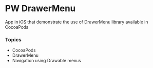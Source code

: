 # PW DrawerMenu #

App in iOS that demonstrate the use of DrawerMenu library available in CocoaPods

### Topics ###

* CocoaPods
* DrawerMenu
* Navigation using Drawable menus
